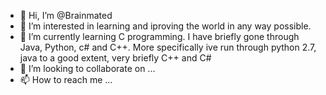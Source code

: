 - 👋 Hi, I’m @Brainmated
- 👀 I’m interested in learning and iproving the world in any way possible.
- 🌱 I’m currently learning C programming. I have briefly gone through Java, Python, c# and C++. More specifically ive run through python 2.7, java to a good extent, very briefly C++ and C# 
- 💞️ I’m looking to collaborate on ...
- 📫 How to reach me ...

<!---
Brainmated/Brainmated is a ✨ special ✨ repository because its `README.md` (this file) appears on your GitHub profile.
You can click the Preview link to take a look at your changes.
--->

